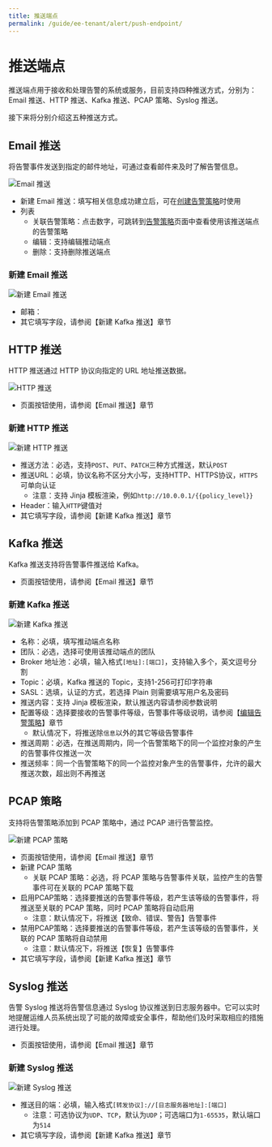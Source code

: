 ```yaml
---
title: 推送端点
permalink: /guide/ee-tenant/alert/push-endpoint/
---
```


# 推送端点

推送端点用于接收和处理告警的系统或服务，目前支持四种推送方式，分别为：Email 推送、HTTP 推送、Kafka 推送、PCAP 策略、Syslog 推送。

接下来将分别介绍这五种推送方式。

## Email 推送

将告警事件发送到指定的邮件地址，可通过查看邮件来及时了解告警信息。

![Email 推送](https://yunshan-guangzhou.oss-cn-beijing.aliyuncs.com/pub/pic/20230428644b76b451e05.png)

- 新建 Email 推送：填写相关信息成功建立后，可在[创建告警策略](./alert-policy/)时使用
- 列表
  - 关联告警策略：点击数字，可跳转到[告警策略](./alert-policy/)页面中查看使用该推送端点的告警策略
  - 编辑：支持编辑推动端点
  - 删除：支持删除推送端点
### 新建 Email 推送

![新建 Email 推送](https://yunshan-guangzhou.oss-cn-beijing.aliyuncs.com/pub/pic/202405166645b62681d2f.png)

- 邮箱：
- 其它填写字段，请参阅【新建 Kafka 推送】章节

## HTTP 推送

HTTP 推送通过 HTTP 协议向指定的 URL 地址推送数据。

![HTTP 推送](https://yunshan-guangzhou.oss-cn-beijing.aliyuncs.com/pub/pic/20230428644b7a5c0c7bd.png)

- 页面按钮使用，请参阅【Email 推送】章节

### 新建 HTTP 推送

![新建 HTTP 推送](https://yunshan-guangzhou.oss-cn-beijing.aliyuncs.com/pub/pic/202405166645b6260915a.png)

- 推送方法：必选，支持`POST`、`PUT`、`PATCH`三种方式推送，默认`POST`
- 推送URL：必填，协议名称不区分大小写，支持HTTP、HTTPS协议，`HTTPS`可单向认证
  - 注意：支持 Jinja 模板渲染，例如`http://10.0.0.1/{{policy_level}}`
- Header：输入`HTTP`键值对
- 其它填写字段，请参阅【新建 Kafka 推送】章节
  
## Kafka 推送

Kafka 推送支持将告警事件推送给 Kafka。

- 页面按钮使用，请参阅【Email 推送】章节

### 新建 Kafka 推送

![新建 Kafka 推送](https://yunshan-guangzhou.oss-cn-beijing.aliyuncs.com/pub/pic/2024051666456bfb6ebdc.png)

- 名称：必填，填写推动端点名称
- 团队：必选，选择可使用该推动端点的团队
- Broker 地址池：必填，输入格式`[地址]:[端口]`，支持输入多个，英文逗号分割
- Topic：必填，Kafka 推送的 Topic，支持1-256可打印字符串
- SASL：选填，认证的方式，若选择 Plain 则需要填写用户名及密码
- 推送内容：支持 Jinja 模板渲染，默认推送内容请参阅参数说明
- 配置等级：选择要接收的告警事件等级，告警事件等级说明，请参阅【[编辑告警策略](./alert-policy/)】章节
  - 默认情况下，将推送除`信息`以外的其它等级告警事件
- 推送周期：必选，在推送周期内，同一个告警策略下的同一个监控对象的产生的告警事件仅推送一次
- 推送频率：同一个告警策略下的同一个监控对象产生的告警事件，允许的最大推送次数，超出则不再推送

## PCAP 策略

支持将告警策略添加到 PCAP 策略中，通过 PCAP 进行告警监控。

![新建 PCAP 策略](https://yunshan-guangzhou.oss-cn-beijing.aliyuncs.com/pub/pic/20240516664573d598713.png)

- 页面按钮使用，请参阅【Email 推送】章节
- 新建 PCAP 策略
  - 关联 PCAP 策略：必选，将 PCAP 策略与告警事件关联，监控产生的告警事件可在关联的 PCAP 策略下载
- 启用PCAP策略：选择要推送的告警事件等级，若产生该等级的告警事件，将推送至关联的 PCAP 策略，同时 PCAP 策略将自动启用
  - 注意：默认情况下，将推送【致命、错误、警告】告警事件
- 禁用PCAP策略：选择要推送的告警事件等级，若产生该等级的告警事件，关联的 PCAP 策略将自动禁用
  - 注意：默认情况下，将推送【恢复】告警事件
- 其它填写字段，请参阅【新建 Kafka 推送】章节

## Syslog 推送

告警 Syslog 推送将告警信息通过 Syslog 协议推送到日志服务器中。它可以实时地提醒运维人员系统出现了可能的故障或安全事件，帮助他们及时采取相应的措施进行处理。

- 页面按钮使用，请参阅【Email 推送】章节

### 新建 Syslog 推送

![新建 Syslog 推送](https://yunshan-guangzhou.oss-cn-beijing.aliyuncs.com/pub/pic/202405166645b6249798c.png)

- 推送目的端：必填，输入格式`[转发协议]://[日志服务器地址]:[端口]`
  - 注意：可选协议为`UDP`、`TCP`，默认为`UDP`；可选端口为`1-65535`，默认端口为`514`
- 其它填写字段，请参阅【新建 Kafka 推送】章节


